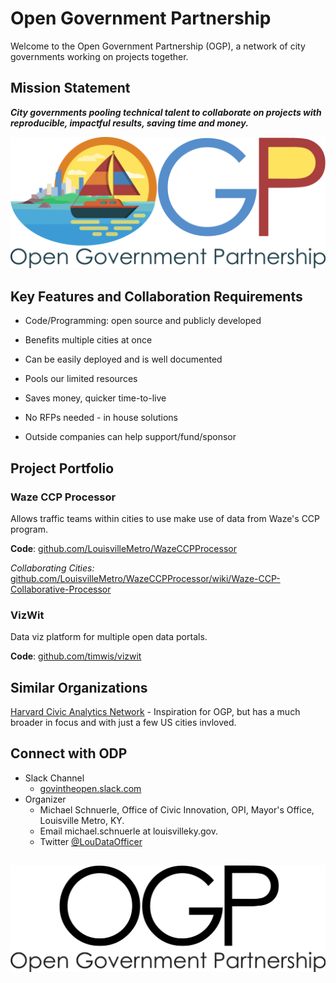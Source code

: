 # Open Government Partnership

Welcome to the Open Government Partnership \(OGP\), a network of city governments working on projects together.

## Mission Statement

_**City governments pooling technical talent to collaborate on projects with reproducible, impactful results, saving time and money.**_

![](/assets/OGP-Text-Logo-Boat.png)

## Key Features and Collaboration Requirements

* Code/Programming: open source and publicly developed

* Benefits multiple cities at once

* Can be easily deployed and is well documented

* Pools our limited resources

* Saves money, quicker time-to-live

* No RFPs needed - in house solutions

* Outside companies can help support/fund/sponsor

## 

## Project Portfolio

### Waze CCP Processor

Allows traffic teams within cities to use make use of data from Waze's CCP program.

**Code**: [github.com/LouisvilleMetro/WazeCCPProcessor](https://github.com/LouisvilleMetro/WazeCCPProcessor)

_Collaborating Cities:_ [github.com/LouisvilleMetro/WazeCCPProcessor/wiki/Waze-CCP-Collaborative-Processor](https://github.com/LouisvilleMetro/WazeCCPProcessor/wiki/Waze-CCP-Collaborative-Processor)

### VizWit

Data viz platform for multiple open data portals.

**Code**: [github.com/timwis/vizwit](https://github.com/timwis/vizwit)

## 

## Similar Organizations

[Harvard Civic Analytics Network](http://datasmart.ash.harvard.edu/news/article/civic-analytics-network-members-881) - Inspiration for OGP, but has a much broader in focus and with just a few US cities invloved.

## 

## Connect with ODP

* Slack Channel 
  * [govintheopen.slack.com](https://govintheopen.slack.com)
* Organizer
  * Michael Schnuerle, Office of Civic Innovation, OPI, Mayor's Office, Louisville Metro, KY. 
  * Email michael.schnuerle at louisvilleky.gov. 
  * Twitter [@LouDataOfficer](https://twitter.com/LouDataOfficer)

## ![](/assets/OGP-Text.png)



